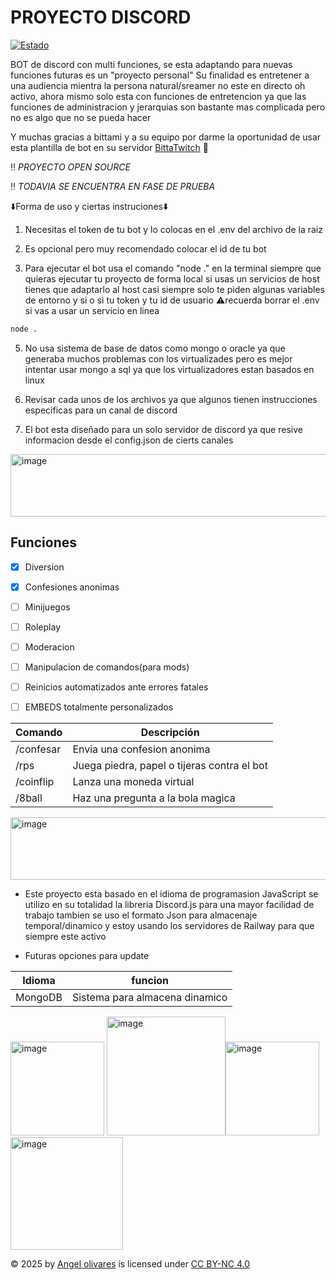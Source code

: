# PROYECTO DISCORD
[![Estado](https://img.shields.io/badge/Estado-En%20Desarrollo-yellowgreen.svg)]()

BOT de discord con multi funciones, se esta adaptando para nuevas funciones futuras es un "proyecto personal" Su finalidad es entretener a una audiencia mientra la persona natural/sreamer no este en directo oh activo, 
ahora mismo solo esta con funciones de entretencion ya que las funciones
de administracion y jerarquias son bastante mas complicada pero no es algo que no se pueda hacer

Y muchas gracias a bittami y a su equipo por darme la oportunidad de usar esta plantilla de bot en su servidor [BittaTwitch] 🐇

‼️ *PROYECTO OPEN SOURCE*

‼️ *TODAVIA SE ENCUENTRA EN FASE DE PRUEBA*

⬇️Forma de uso y ciertas instruciones⬇️ 

1. Necesitas el token de tu bot y lo colocas en el .env del archivo de la raiz

2. Es opcional pero muy recomendado colocar el id de tu bot

3. Para ejecutar el bot usa el comando "node ." en la terminal siempre que quieras ejecutar tu proyecto de forma local si usas un servicios de host tienes que adaptarlo al host
casi siempre solo te piden algunas variables de entorno y si o si tu token y tu id de usuario ⚠️recuerda borrar el .env si vas a usar un servicio en linea
``` bash
node .
```

5. No usa sistema de base de datos como mongo o oracle ya que generaba muchos problemas con los virtualizades pero es mejor intentar usar mongo a sql ya que los virtualizadores estan basados en linux

6. Revisar cada unos de los archivos ya que algunos tienen instrucciones especificas para un canal de discord

7. El bot esta diseñado para un solo servidor de discord ya que resive informacion desde el config.json de cierts canales

<img width="1000" height="100" alt="image" src="https://github.com/user-attachments/assets/515549f3-f49b-4422-b04d-c78a85e1d711" />



## Funciones

- [x] Diversion

- [x] Confesiones anonimas

- [ ] Minijuegos
  
- [ ] Roleplay

- [ ] Moderacion

- [ ] Manipulacion de comandos(para mods)

- [ ] Reinicios automatizados ante errores fatales

- [ ] EMBEDS totalmente personalizados

| Comando | Descripción |
|---------|-------------|
| /confesar | Envia una confesion anonima |
| /rps | Juega piedra, papel o tijeras contra el bot |
| /coinflip | Lanza una moneda virtual |
| /8ball | Haz una pregunta a la bola magica |


<img width="1000" height="100" alt="image" src="https://github.com/user-attachments/assets/6ed332b7-583c-4c52-9993-a483c5aad8de" />



* Este proyecto esta basado en el idioma de programasion JavaScript se utilizo en su totalidad la libreria Discord.js para una mayor facilidad de trabajo
tambien se uso el formato Json para almacenaje temporal/dinamico y estoy usando los servidores de Railway para que siempre este activo

* Futuras opciones para update
  
| Idioma | funcion |
|---------|-------------|
| MongoDB | Sistema para almacena dinamico |

<img width="150" height="150" alt="image" src="https://github.com/user-attachments/assets/965f3412-664c-42ac-9910-44170e5e5d5f" /> <img width="190" height="190" alt="image" src="https://github.com/user-attachments/assets/56ad7682-a17c-47f3-82bb-6649cdfa7661" /><img width="150" height="150" alt="image" src="https://github.com/user-attachments/assets/148bbd52-969c-4847-854e-8bae68c93c0d" /><img width="180" height="180" alt="image" src="https://github.com/user-attachments/assets/6b1bbc4c-9c31-407e-94d7-af1f0302f9f3" />




© 2025 by <a href="https://creativecommons.org">Angel olivares</a> is licensed under <a href="https://creativecommons.org/licenses/by-nc/4.0/">CC BY-NC 4.0</a>

<img src="https://mirrors.creativecommons.org/presskit/icons/cc.svg" alt="" style="max-width: 1em;max-height:1em;margin-left: .2em;"><img src="https://mirrors.creativecommons.org/presskit/icons/by.svg" alt="" style="max-width: 1em;max-height:1em;margin-left: .2em;"><img src="https://mirrors.creativecommons.org/presskit/icons/nc.svg" alt="" style="max-width: 1em;max-height:1em;margin-left: .2em;">

<!--
Enlaces
-->
[BittaTwitch]: https://www.twitch.tv/bittami


